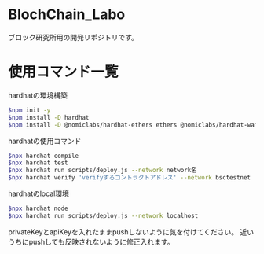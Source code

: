 # BlochChain_Labo

ブロック研究所用の開発リポジトリです。

# 使用コマンド一覧

hardhatの環境構築
```bash
$npm init -y
$npm install -D hardhat  
$npm install -D @nomiclabs/hardhat-ethers ethers @nomiclabs/hardhat-waffle ethereum-waffle chai
```
hardhatの使用コマンド
```bash
$npx hardhat compile
$npx hardhat test
$npx hardhat run scripts/deploy.js --network network名
$npx hardhat verify 'verifyするコントラクトアドレス' --network bsctestnet
```
hardhatのlocal環境
```bash
$npx hardhat node
$npx hardhat run scripts/deploy.js --network localhost
```

privateKeyとapiKeyを入れたままpushしないように気を付けてください。
近いうちにpushしても反映されないように修正入れます。